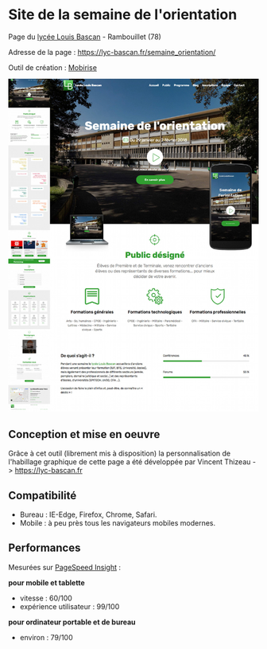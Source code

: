 # Site de la semaine de l'orientation

Page du [lycée Louis Bascan](http://www.lyc-bascan-rambouillet.ac-versailles.fr/) - Rambouillet (78)

Adresse de la page : https://lyc-bascan.fr/semaine_orientation/

Outil de création : [Mobirise](https://mobirise.com/fr/)

![écran du site](https://raw.githubusercontent.com/DevBascan/siteSO/master/communication_site_SO.jpg)

## Conception et mise en oeuvre

Grâce à cet outil (librement mis à disposition) la personnalisation de l&apos;habillage graphique de cette page a été développée par Vincent Thizeau -> https://lyc-bascan.fr

## Compatibilité

- Bureau : IE-Edge, Firefox, Chrome, Safari.
- Mobile : à peu près tous les navigateurs mobiles modernes.

## Performances

Mesurées sur [PageSpeed Insight](https://developers.google.com/speed/pagespeed/insights/) :

**pour mobile et tablette**

- vitesse : 60/100
- expérience utilisateur : 99/100

**pour ordinateur portable et de bureau**

- environ : 79/100
